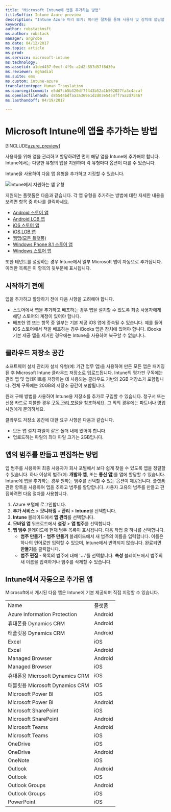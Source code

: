 ```yaml
---
title: "Microsoft Intune에 앱을 추가하는 방법"
titleSuffix: Intune Azure preview
description: "Intune Azure 미리 보기: 이러한 절차를 통해 사용자 및 장치에 할당할 준비가 된 Intune으로 앱을 가져올 수 있습니다. "
keywords: 
author: robstackmsft
ms.author: robstack
manager: angrobe
ms.date: 04/12/2017
ms.topic: article
ms.prod: 
ms.service: microsoft-intune
ms.technology: 
ms.assetid: a1ded457-0ecf-4f9c-a2d2-857d57f8d30a
ms.reviewer: mghadial
ms.suite: ems
ms.custom: intune-azure
translationtype: Human Translation
ms.sourcegitcommit: e5dd7cb5b320df7f443b52a1b502027fa3c4acaf
ms.openlocfilehash: d85544bdfaa3a369e1d2d03e5454ff7aa2d75467
ms.lasthandoff: 04/19/2017

---
```


# <a name="how-to-add-an-app-to-microsoft-intune"></a>Microsoft Intune에 앱을 추가하는 방법

[!INCLUDE[azure_preview](../includes/azure_preview.md)]

사용자를 위해 앱을 관리하고 할당하려면 먼저 해당 앱을 Intune에 추가해야 합니다. Intune에서는 다양한 유형의 앱을 지원하며 각 유형마다 옵션이 다를 수 있습니다.

Intune을 사용하여 다음 앱 유형을 추가하고 지정할 수 있습니다.

![Intune에서 지원하는 앱 유형](./media/app-types.png)

지원되는 플랫폼은 다음과 같습니다. 각 앱 유형을 추가하는 방법에 대한 자세한 내용을 보려면 항목 중 하나를 클릭하세요.

- [Android 스토어 앱](/intune-azure/manage-apps/android-store-app)
- [Android LOB 앱](/intune-azure/manage-apps/android-lob-app)
- [iOS 스토어 앱](/intune-azure/manage-apps/ios-store-app)
- [iOS LOB 앱](/intune-azure/manage-apps/ios-lob-app)
- [웹앱(모든 플랫폼)](/intune-azure/manage-apps/web-app)
- [Windows Phone 8.1 스토어 앱](/intune-azure/manage-apps/windows-phone-8-1-store-app)
- [Windows 스토어 앱](/intune-azure/manage-apps/windows-store-app)

또한 테넌트를 설정하는 경우 Intune에서 일부 Microsoft 앱이 자동으로 추가됩니다. 이러한 목록은 이 항목의 뒷부분에 표시됩니다.

## <a name="before-you-start"></a>시작하기 전에

앱을 추가하고 할당하기 전에 다음 사항을 고려해야 합니다.

- 스토어에서 앱을 추가하고 배포하는 경우 앱을 설치할 수 있도록 최종 사용자에게 해당 스토어의 계정이 있어야 합니다.
- 배포한 앱 또는 항목 중 일부는 기본 제공 iOS 앱에 종속될 수 있습니다. 예를 들어 iOS 스토어에서 책을 배포하는 경우 iBooks 앱은 장치에 있어야 합니다. iBooks 기본 제공 앱을 제거한 경우에는 Intune을 사용하여 복구할 수 없습니다.

## <a name="cloud-storage-space"></a>클라우드 저장소 공간
소프트웨어 설치 관리자 설치 유형(예: 기간 업무 앱)을 사용하여 만든 모든 앱은 패키징된 후 Microsoft Intune 클라우드 저장소로 업로드됩니다. Intune의 평가판 구독에는 관리 앱 및 업데이트를 저장하는 데 사용되는 클라우드 기반의 2GB 저장소가 포함됩니다. 전체 구독에는 20GB의 저장소 공간이 포함됩니다.

원래 구매 방법을 사용하여 Intune용 저장소를 추가로 구입할 수 있습니다.  청구서 또는 신용 카드로 지불한 경우 [구독 관리 포털](https://portal.office.com/adminportal/home?switchtomodern=true#/subscriptions)을 참조하세요.  그 외의 경우에는 파트너나 영업 사원에게 문의하세요.

클라우드 저장소 공간에 대한 요구 사항은 다음과 같습니다.

-   모든 앱 설치 파일이 같은 폴더 내에 있어야 합니다.
-   업로드하는 파일의 최대 파일 크기는 2GB입니다.

## <a name="how-to-create-and-edit-categories-for-apps"></a>앱의 범주를 만들고 편집하는 방법

앱 범주를 사용하여 최종 사용자가 회사 포털에서 보다 쉽게 찾을 수 있도록 앱을 정렬할 수 있습니다. 하나 이상의 범주(예: **개발자 앱**, 또는 **통신 앱**)를 앱에 할당할 수 있습니다.
Intune에 앱을 추가하는 경우 원하는 범주를 선택할 수 있는 옵션이 제공됩니다. 플랫폼 관련 항목을 사용하여 앱을 추하고 범주를 할당합니다. 사용자 고유의 범주를 만들고 편집하려면 다음 절차를 사용합니다.

1. Azure 포털에 로그인합니다.
2. **추가 서비스** > **모니터링 + 관리** > **Intune**을 선택합니다.
3. **Intune** 블레이드에서 **앱 관리**를 선택합니다.
4. **모바일 앱** 워크로드에서 **설정** > **앱 범주**를 선택합니다.
5. **앱 범주** 블레이드에 현재 범주 목록이 표시됩니다. 다음 작업 중 하나를 선택합니다.
    - **범주 만들기** - **범주 만들기** 블레이드에서 새 범주의 이름을 입력합니다. 이름은 하나의 언어로만 입력할 수 있으며, Intune에서 번역되지 않습니다. 완료되면 **만들기**를 클릭합니다.
    - **범주 편집** - 목록의 범주에 대해 '**...**'를 선택합니다. **속성** 블레이드에서 범주의 새 이름을 입력하거나 범주를 삭제할 수 있습니다.


## <a name="apps-added-automatically-by-intune"></a>Intune에서 자동으로 추가된 앱

Microsoft에서 게시된 다음 앱은 Intune에 기본 제공되며 직접 지정할 수 있습니다.

|||
|-|-|
|Name|플랫폼|앱 유형|
|Azure Information Protection|Android|관리되는 Android 스토어 앱|
|휴대폰용 Dynamics CRM|Android|관리되는 Android 스토어 앱|
|태플릿용 Dynamics CRM|Android|관리되는 Android 스토어 앱|
|Excel|iOS|관리되는 iOS 스토어 앱|
|Excel|Android|관리되는 Android 스토어 앱|
|Managed Browser|Android|관리되는 Android 스토어 앱|
|Managed Browser|iOS|관리되는 iOS 스토어 앱|
|휴대폰용 Microsoft Dynamics CRM|iOS|관리되는 iOS 스토어 앱|
|태블릿용 Microsoft Dynamics CRM|iOS|관리되는 iOS 스토어 앱|
|Microsoft Power BI|iOS|관리되는 iOS 스토어 앱|
|Microsoft Power BI|Android|관리되는 Android 스토어 앱|
|Microsoft SharePoint|iOS|관리되는 iOS 스토어 앱|
|Microsoft SharePoint|Android|관리되는 Android 스토어 앱|
|Microsoft Teams|Android|관리되는 Android 스토어 앱|
|Microsoft Teams|iOS|관리되는 iOS 스토어 앱|
|OneDrive|iOS|관리되는 iOS 스토어 앱|
|OneDrive|Android|관리되는 Android 스토어 앱|
|OneNote|iOS|관리되는 iOS 스토어 앱|
|Outlook|Android|관리되는 Android 스토어 앱|
|Outlook|iOS|관리되는 iOS 스토어 앱|
|Outlook Groups|Android|관리되는 Android 스토어 앱|
|Outlook Groups|iOS|관리되는 iOS 스토어 앱|
|PowerPoint|iOS|관리되는 iOS 스토어 앱|

